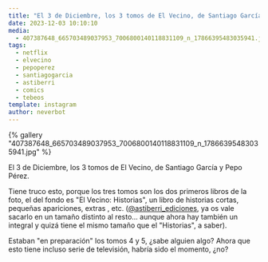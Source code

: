 ```yaml
---
title: "El 3 de Diciembre, los 3 tomos de El Vecino, de Santiago García y Pepo Pérez"
date: 2023-12-03 10:10:10
media: 
  - 407387648_665703489037953_7006800140118831109_n_17866395483035941.jpg
tags: 
  - netflix
  - elvecino
  - pepoperez
  - santiagogarcia
  - astiberri
  - comics
  - tebeos
template: instagram
author: neverbot
---
```


{% gallery "407387648_665703489037953_7006800140118831109_n_17866395483035941.jpg" %}

El 3 de Diciembre, los 3 tomos de El Vecino, de Santiago García y Pepo Pérez.

Tiene truco esto, porque los tres tomos son los dos primeros libros de la foto, el del fondo es "El Vecino: Historias", un libro de historias cortas, pequeñas apariciones, extras , etc. ([@astiberri_ediciones](https://instagram.com/astiberri_ediciones), ya os vale sacarlo en un tamaño distinto al resto... aunque ahora hay también un integral y quizá tiene el mismo tamaño que el "Historias", a saber).

Estaban "en preparación" los tomos 4 y 5, ¿sabe alguien algo? Ahora que esto tiene incluso serie de televisión, habría sido el momento, ¿no?
